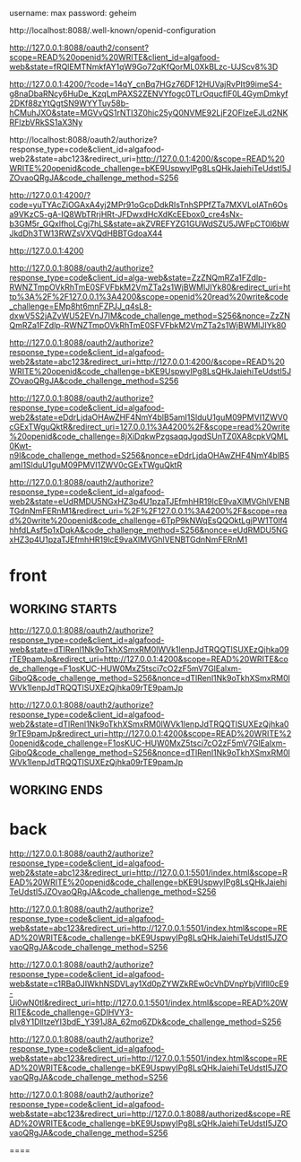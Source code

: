 username: max
password: geheim



http://localhost:8088/.well-known/openid-configuration


http://127.0.0.1:8088/oauth2/consent?scope=READ%20openid%20WRITE&client_id=algafood-web&state=fRQlEMTNmkfAY1qW9Go72qKfQorML0XkBLzc-UJScv8%3D


http://127.0.0.1:4200/?code=14qY_cnBq7HGz76DF12HUVajRvPIt99imeS4-g8naDbaRNcy6HuDe_KzqLmPAXS2ZENVYfogc0TLrOqucflF0L4GymDmkyf2DKf88zYtQgtSN9WYYTuy58b-hCMuhJXO&state=MGVvQS1rNTI3Z0hic25yQ0NVME92LjF2OFIzeEJLd2NKRFlzbVRkSS1aX3Ny


http://localhost:8088/oauth2/authorize?response_type=code&client_id=algafood-web2&state=abc123&redirect_uri=http://127.0.0.1:4200/&scope=READ%20WRITE%20openid&code_challenge=bKE9UspwyIPg8LsQHkJaiehiTeUdstI5JZOvaoQRgJA&code_challenge_method=S256


http://127.0.0.1:4200/?code=yuTYAcZiOGAxA4yj2MPr91oGcpDdkRIsTnhSPPfZTa7MXVLoIATn6Osa9VKzC5-gA-IQ8WbTRrjHRt-JFDwxdHcXdKcEEbox0_cre4sNx-b3GM5r_GQxlfhoLCgj7hLS&state=akZVREFYZG1GUWdSZU5JWFpCT0l6bWJkdDh3TW13RWZsVXVQdHBBTGdoaX44


http://127.0.0.1:4200


http://127.0.0.1:8088/oauth2/authorize?response_type=code&client_id=alga-web&state=ZzZNQmRZa1FZdlp-RWNZTmpOVkRhTmE0SFVFbkM2VmZTa2s1WjBWMlJIYk80&redirect_uri=http%3A%2F%2F127.0.0.1%3A4200&scope=openid%20read%20write&code_challenge=EMp8ht6mnFZPJJ_q4sL8-dxwV5S2jAZvWU52EVnJ7IM&code_challenge_method=S256&nonce=ZzZNQmRZa1FZdlp-RWNZTmpOVkRhTmE0SFVFbkM2VmZTa2s1WjBWMlJIYk80

http://127.0.0.1:8088/oauth2/authorize?response_type=code&client_id=algafood-web2&state=abc123&redirect_uri=http://127.0.0.1:4200/&scope=READ%20WRITE%20openid&code_challenge=bKE9UspwyIPg8LsQHkJaiehiTeUdstI5JZOvaoQRgJA&code_challenge_method=S256


http://127.0.0.1:8088/oauth2/authorize?response_type=code&client_id=algafood-web2&state=eDdrLjdaOHAwZHF4NmY4blB5amI1SlduU1guM09PMVI1ZWV0cGExTWguQktR&redirect_uri=127.0.0.1%3A4200%2F&scope=read%20write%20openid&code_challenge=8jXiDqkwPzgsaqqJgqdSUnTZ0XA8cpkVQML0Kwt-n9I&code_challenge_method=S256&nonce=eDdrLjdaOHAwZHF4NmY4blB5amI1SlduU1guM09PMVI1ZWV0cGExTWguQktR


http://127.0.0.1:8088/oauth2/authorize?response_type=code&client_id=algafood-web2&state=eUdRMDU5NGxHZ3p4U1pzaTJEfmhHR19lcE9vaXlMVGhlVENBTGdnNmFERnM1&redirect_uri=%2F%2F127.0.0.1%3A4200%2F&scope=read%20write%20openid&code_challenge=6TpP9kNWqEsQQOktLgjPW1T0lf4hhfdLAsf5p1xDqkA&code_challenge_method=S256&nonce=eUdRMDU5NGxHZ3p4U1pzaTJEfmhHR19lcE9vaXlMVGhlVENBTGdnNmFERnM1


# front
## WORKING STARTS
http://127.0.0.1:8088/oauth2/authorize?response_type=code&client_id=algafood-web&state=dTlRenl1Nk9oTkhXSmxRM0lWVk1lenpJdTRQQTlSUXEzQjhka09rTE9pamJp&redirect_uri=http://127.0.0.1:4200&scope=READ%20WRITE&code_challenge=F1osKUC-HUW0MxZ5tsci7cO2zF5mV7GlEalxm-GiboQ&code_challenge_method=S256&nonce=dTlRenl1Nk9oTkhXSmxRM0lWVk1lenpJdTRQQTlSUXEzQjhka09rTE9pamJp

http://127.0.0.1:8088/oauth2/authorize?response_type=code&client_id=algafood-web2&state=dTlRenl1Nk9oTkhXSmxRM0lWVk1lenpJdTRQQTlSUXEzQjhka09rTE9pamJp&redirect_uri=http://127.0.0.1:4200&scope=READ%20WRITE%20openid&code_challenge=F1osKUC-HUW0MxZ5tsci7cO2zF5mV7GlEalxm-GiboQ&code_challenge_method=S256&nonce=dTlRenl1Nk9oTkhXSmxRM0lWVk1lenpJdTRQQTlSUXEzQjhka09rTE9pamJp

## WORKING ENDS


# back
http://127.0.0.1:8088/oauth2/authorize?response_type=code&client_id=algafood-web2&state=abc123&redirect_uri=http://127.0.0.1:5501/index.html&scope=READ%20WRITE%20openid&code_challenge=bKE9UspwyIPg8LsQHkJaiehiTeUdstI5JZOvaoQRgJA&code_challenge_method=S256


http://127.0.0.1:8088/oauth2/authorize?response_type=code&client_id=algafood-web&state=abc123&redirect_uri=http://127.0.0.1:5501/index.html&scope=READ%20WRITE&code_challenge=bKE9UspwyIPg8LsQHkJaiehiTeUdstI5JZOvaoQRgJA&code_challenge_method=S256

http://127.0.0.1:8088/oauth2/authorize?response_type=code&client_id=algafood-web&state=c1RBa0JIWkhNSDVLay1Xd0pZYWZkREw0cVhDVnpYbjVIfll0cE9-Ui0wN0tl&redirect_uri=http://127.0.0.1:5501/index.html&scope=READ%20WRITE&code_challenge=GDIHVY3-pIv8Y1DlltzeYI3bdE_Y391J8A_62mq6ZDk&code_challenge_method=S256

http://127.0.0.1:8088/oauth2/authorize?response_type=code&client_id=algafood-web&state=abc123&redirect_uri=http://127.0.0.1:5501/index.html&scope=READ%20WRITE&code_challenge=bKE9UspwyIPg8LsQHkJaiehiTeUdstI5JZOvaoQRgJA&code_challenge_method=S256


http://127.0.0.1:8088/oauth2/authorize?response_type=code&client_id=algafood-web&state=abc123&redirect_uri=http://127.0.0.1:8088/authorized&scope=READ%20WRITE&code_challenge=bKE9UspwyIPg8LsQHkJaiehiTeUdstI5JZOvaoQRgJA&code_challenge_method=S256


====
